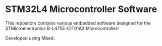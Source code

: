 # STM32L4 Microcontroller Software

This repository contains various embedded software designed for the STMicroelectronics B-L475E-IOT01A2 Microcontroller!

Developed using Mbed.